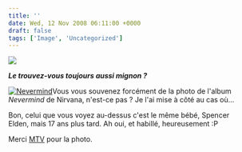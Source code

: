 ```yaml
---
title: ''
date: Wed, 12 Nov 2008 06:11:00 +0000
draft: false
tags: ['Image', 'Uncategorized']
---
```


![](https://madd0.files.wordpress.com/2008/11/rcxxgaq0ng74d0k8zm0iw0mho1_1280.jpg)

**_Le trouvez-vous toujours aussi mignon ?_**

[![Nevermind](http://data.tumblr.com/RcxxGAQ0ng7469m9Os4YsUrio1_100.jpg)](http://www.mtv.com/news/photos/n/nirvana_nevermind_081110/01_nevermind_recreation.jpg)Vous vous souvenez forcément de la photo de l'album _Nevermind_ de Nirvana, n'est-ce pas ? Je l'ai mise à côté au cas où…

Bon, celui que vous voyez au-dessus c'est le même bébé, Spencer Elden, mais 17 ans plus tard. Ah oui, et habillé, heureusement :P

Merci [MTV](http://www.mtv.com/photos/?fid=1598984&pid=3375367) pour la photo.